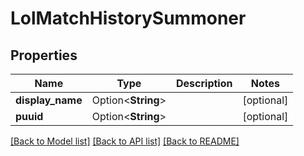 # LolMatchHistorySummoner

## Properties

Name | Type | Description | Notes
------------ | ------------- | ------------- | -------------
**display_name** | Option<**String**> |  | [optional]
**puuid** | Option<**String**> |  | [optional]

[[Back to Model list]](../README.md#documentation-for-models) [[Back to API list]](../README.md#documentation-for-api-endpoints) [[Back to README]](../README.md)


